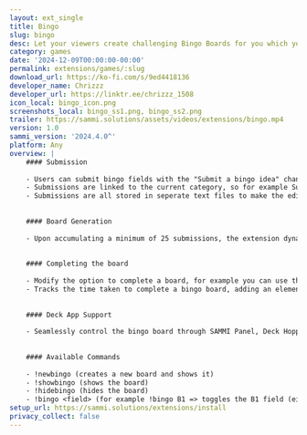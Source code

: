 ```yaml
---
layout: ext_single
title: Bingo
slug: bingo
desc: Let your viewers create challenging Bingo Boards for you which you need to complete
category: games
date: '2024-12-09T00:00:00-00:00'
permalink: extensions/games/:slug
download_url: https://ko-fi.com/s/9ed4418136
developer_name: Chrizzz
developer_url: https://linktr.ee/chrizzz_1508
icon_local: bingo_icon.png
screenshots_local: bingo_ss1.png, bingo_ss2.png
trailer: https://sammi.solutions/assets/videos/extensions/bingo.mp4
version: 1.0
sammi_version: '2024.4.0^'
platform: Any
overview: |
    #### Submission
    
    - Users can submit bingo fields with the "Submit a bingo idea" channel point reward
    - Submissions are linked to the current category, so for example Super Metroid Submissions will go into the Super Metroid Pool
    - Submissions are all stored in seperate text files to make the editing of submissions easier
    
    
    #### Board Generation
    
    - Upon accumulating a minimum of 25 submissions, the extension dynamically creates a randomized bingo board with a simple command
    
    
    #### Completing the board
    
    - Modify the option to complete a board, for example you can use the classic 5-in-a-row, completing the entire board, or reaching a specified number of completed fields
    - Tracks the time taken to complete a bingo board, adding an element of challenge and competition
    
    
    #### Deck App Support
    
    - Seamlessly control the bingo board through SAMMI Panel, Deck Hopper, or Deck Mate.
    
    
    #### Available Commands
    
    - !newbingo (creates a new board and shows it)
    - !showbingo (shows the board)
    - !hidebingo (hides the board)
    - !bingo <field> (for example !bingo B1 => toggles the B1 field (either completed or not completed))
setup_url: https://sammi.solutions/extensions/install
privacy_collect: false
---
```


